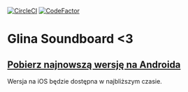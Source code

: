 [![CircleCI](https://circleci.com/gh/CukierPuder420/glina_soundboard/tree/master.svg?style=svg)](https://circleci.com/gh/CukierPuder420/glina_soundboard/tree/master)
[![CodeFactor](https://www.codefactor.io/repository/github/cukierpuder420/glina_soundboard/badge)](https://www.codefactor.io/repository/github/cukierpuder420/glina_soundboard)

# Glina Soundboard &lt;3

## [Pobierz najnowszą wersję na Androida](https://s3.eu-central-1.amazonaws.com/glina-soundboard/app-release.apk)
Wersja na iOS będzie dostępna w najbliższym czasie.

